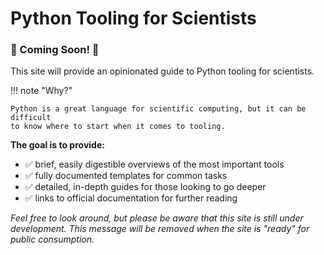 # Python Tooling for Scientists

### 🚧 Coming Soon! 🚧

This site will provide an opinionated guide to Python tooling for scientists.

!!! note "Why?"

    Python is a great language for scientific computing, but it can be difficult
    to know where to start when it comes to tooling.

**The goal is to provide:**

- ✅ brief, easily digestible overviews of the most important tools
- ✅ fully documented templates for common tasks
- ✅ detailed, in-depth guides for those looking to go deeper
- ✅ links to official documentation for further reading

*Feel free to look around, but please be aware that this site is still under
development.  This message will be removed when the site is "ready" for public
consumption.*
